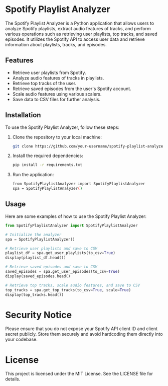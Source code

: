 # Spotify Playlist Analyzer

The Spotify Playlist Analyzer is a Python application that allows users to analyze Spotify playlists, extract audio features of tracks, and perform various operations such as retrieving user playlists, top tracks, and saved episodes. It utilizes the Spotify API to access user data and retrieve information about playlists, tracks, and episodes.

## Features

- Retrieve user playlists from Spotify.
- Analyze audio features of tracks in playlists.
- Retrieve top tracks of the user.
- Retrieve saved episodes from the user's Spotify account.
- Scale audio features using various scalers.
- Save data to CSV files for further analysis.

## Installation

To use the Spotify Playlist Analyzer, follow these steps:

1. Clone the repository to your local machine:

    ```bash
    git clone https://github.com/your-username/spotify-playlist-analyzer.git
    ```

2. Install the required dependencies:

    ```bash
    pip install -r requirements.txt
    ```

3. Run the application:

    ```bash
    from SpotifyPlaylistAnalyzer import SpotifyPlaylistAnalyzer
    spa = SpotifyPlaylistAnalyzer()
    ```

## Usage

Here are some examples of how to use the Spotify Playlist Analyzer:

```python
from SpotifyPlaylistAnalyzer import SpotifyPlaylistAnalyzer

# Initialize the analyzer
spa = SpotifyPlaylistAnalyzer()

# Retrieve user playlists and save to CSV
playlist_df = spa.get_user_playlists(to_csv=True)
display(playlist_df.head())

# Retrieve saved episodes and save to CSV
saved_episodes = spa.get_user_episodes(to_csv=True)
display(saved_episodes.head()

# Retrieve top tracks, scale audio features, and save to CSV
top_tracks = spa.get_top_tracks(to_csv=True, scale=True)
display(top_tracks.head())
```

# Security Notice
Please ensure that you do not expose your Spotify API client ID and client secret publicly. Store them securely and avoid hardcoding them directly into your codebase.

# License
This project is licensed under the MIT License. See the LICENSE file for details.

